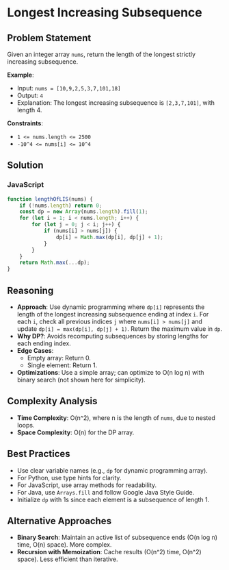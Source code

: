 # Longest Increasing Subsequence

## Problem Statement
Given an integer array `nums`, return the length of the longest strictly increasing subsequence.

**Example**:
- Input: `nums = [10,9,2,5,3,7,101,18]`
- Output: `4`
- Explanation: The longest increasing subsequence is `[2,3,7,101]`, with length 4.

**Constraints**:
- `1 <= nums.length <= 2500`
- `-10^4 <= nums[i] <= 10^4`

## Solution

### JavaScript
```javascript
function lengthOfLIS(nums) {
    if (!nums.length) return 0;
    const dp = new Array(nums.length).fill(1);
    for (let i = 1; i < nums.length; i++) {
        for (let j = 0; j < i; j++) {
            if (nums[i] > nums[j]) {
                dp[i] = Math.max(dp[i], dp[j] + 1);
            }
        }
    }
    return Math.max(...dp);
}
```

## Reasoning
- **Approach**: Use dynamic programming where `dp[i]` represents the length of the longest increasing subsequence ending at index `i`. For each `i`, check all previous indices `j` where `nums[i] > nums[j]` and update `dp[i] = max(dp[i], dp[j] + 1)`. Return the maximum value in `dp`.
- **Why DP?**: Avoids recomputing subsequences by storing lengths for each ending index.
- **Edge Cases**:
  - Empty array: Return 0.
  - Single element: Return 1.
- **Optimizations**: Use a simple array; can optimize to O(n log n) with binary search (not shown here for simplicity).

## Complexity Analysis
- **Time Complexity**: O(n^2), where n is the length of `nums`, due to nested loops.
- **Space Complexity**: O(n) for the DP array.

## Best Practices
- Use clear variable names (e.g., `dp` for dynamic programming array).
- For Python, use type hints for clarity.
- For JavaScript, use array methods for readability.
- For Java, use `Arrays.fill` and follow Google Java Style Guide.
- Initialize `dp` with 1s since each element is a subsequence of length 1.

## Alternative Approaches
- **Binary Search**: Maintain an active list of subsequence ends (O(n log n) time, O(n) space). More complex.
- **Recursion with Memoization**: Cache results (O(n^2) time, O(n^2) space). Less efficient than iterative.